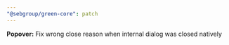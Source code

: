 ```yaml
---
"@sebgroup/green-core": patch
---
```


**Popover:** Fix wrong close reason when internal dialog was closed natively
